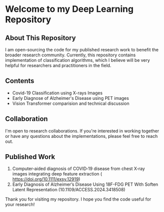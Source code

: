 # Welcome to my Deep Learning Repository

## About This Repository

I am open-sourcing the code for my published research work to benefit the broader research community. Currently, this repository contains implementation of classification algorithms, which I believe will be very helpful for researchers and practitioners in the field.

## Contents

- Covid-19 Classification using X-rays Images
- Early Diagnose of Alzheimer's Disease using PET images
- Vision Transformer comparision and technical discussion 

## Collaboration

I'm open to research collaborations. If you're interested in working together or have any questions about the implementations, please feel free to reach out.

## Published Work
1. Computer‐aided diagnosis of COVID‐19 disease from chest X‐ray images integrating deep feature extraction ( https://doi.org/10.1111/exsy.12919)
2. Early Diagnosis of Alzheimer’s Disease Using 18F-FDG PET With Soften Latent Representation (10.1109/ACCESS.2024.3418508)



Thank you for visiting my repository. I hope you find the code useful for your research!
